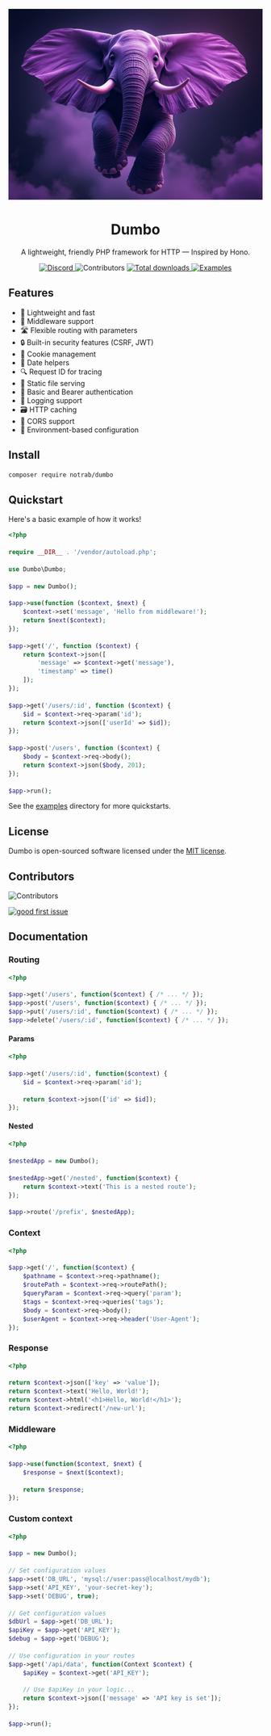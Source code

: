 <p align="center">
  <img src="dumbo.jpeg" alt="Dumbo" width="600"/>
  <h1 align="center">Dumbo</h1>
</p>

<p align="center">
  A lightweight, friendly PHP framework for HTTP &mdash; Inspired by Hono.
</p>

<p align="center">
  <a href="https://discord.gg/nAq2h9BfsU">
    <picture>
      <img src="https://img.shields.io/discord/1278637768918171709?color=8A2BE2" alt="Discord" />
    </picture>
  </a>
  <picture>
    <img src="https://img.shields.io/github/contributors/notrab/dumbo?color=8A2BE2" alt="Contributors" />
  </picture>
  <a href="https://packagist.org/packages/notrab/dumbo">
    <picture>
      <img src="https://img.shields.io/packagist/dt/notrab/dumbo?color=8A2BE2" alt="Total downloads" />
    </picture>
  </a>
  <a href="/examples">
    <img src="https://img.shields.io/badge/browse-examples-8A2BE2" alt="Examples" />
  </a>
</p>

## Features

- 🚀 Lightweight and fast
- 🧩 Middleware support
- 🛣️ Flexible routing with parameters
- 🔒 Built-in security features (CSRF, JWT)
- 🍪 Cookie management
- 📅 Date helpers
- 🔍 Request ID for tracing
- 📁 Static file serving
- 🔐 Basic and Bearer authentication
- 📝 Logging support
- 🗃️ HTTP caching
- 🔄 CORS support
- 🧬 Environment-based configuration

## Install

```bash
composer require notrab/dumbo
```

## Quickstart

Here's a basic example of how it works!

```php
<?php

require __DIR__ . '/vendor/autoload.php';

use Dumbo\Dumbo;

$app = new Dumbo();

$app->use(function ($context, $next) {
    $context->set('message', 'Hello from middleware!');
    return $next($context);
});

$app->get('/', function ($context) {
    return $context->json([
        'message' => $context->get('message'),
        'timestamp' => time()
    ]);
});

$app->get('/users/:id', function ($context) {
    $id = $context->req->param('id');
    return $context->json(['userId' => $id]);
});

$app->post('/users', function ($context) {
    $body = $context->req->body();
    return $context->json($body, 201);
});

$app->run();
```

See the [examples](/examples) directory for more quickstarts.

## License

Dumbo is open-sourced software licensed under the [MIT license](LICENSE).

## Contributors

![Contributors](https://contrib.nn.ci/api?repo=notrab/dumbo)

<a href="https://github.com/notrab/dumbo/issues?q=is%3Aopen+is%3Aissue+label%3A%22good+first+issue%22">
  <picture>
    <img src="https://img.shields.io/github/issues-search/notrab/dumbo?query=is%3Aopen%20is%3Aissue%20label%3A%22good%20first%20issue%22%20&color=8A2BE2" alt="good first issue" />
  </picture>
</a>

## Documentation

### Routing

```php
<?php

$app->get('/users', function($context) { /* ... */ });
$app->post('/users', function($context) { /* ... */ });
$app->put('/users/:id', function($context) { /* ... */ });
$app->delete('/users/:id', function($context) { /* ... */ });
```

#### Params

```php
<?php

$app->get('/users/:id', function($context) {
    $id = $context->req->param('id');

    return $context->json(['id' => $id]);
});
```

#### Nested

```php
<?php

$nestedApp = new Dumbo();

$nestedApp->get('/nested', function($context) {
    return $context->text('This is a nested route');
});

$app->route('/prefix', $nestedApp);

```

### Context

```php
<?php

$app->get('/', function($context) {
    $pathname = $context->req->pathname();
    $routePath = $context->req->routePath();
    $queryParam = $context->req->query('param');
    $tags = $context->req->queries('tags');
    $body = $context->req->body();
    $userAgent = $context->req->header('User-Agent');
});
```

### Response

```php
<?php

return $context->json(['key' => 'value']);
return $context->text('Hello, World!');
return $context->html('<h1>Hello, World!</h1>');
return $context->redirect('/new-url');
```

### Middleware

```php
<?php

$app->use(function($context, $next) {
    $response = $next($context);

    return $response;
});
```

### Custom context

```php
<?php

$app = new Dumbo();

// Set configuration values
$app->set('DB_URL', 'mysql://user:pass@localhost/mydb');
$app->set('API_KEY', 'your-secret-key');
$app->set('DEBUG', true);

// Get configuration values
$dbUrl = $app->get('DB_URL');
$apiKey = $app->get('API_KEY');
$debug = $app->get('DEBUG');

// Use configuration in your routes
$app->get('/api/data', function(Context $context) {
    $apiKey = $context->get('API_KEY');

    // Use $apiKey in your logic...
    return $context->json(['message' => 'API key is set']);
});

$app->run();
```
